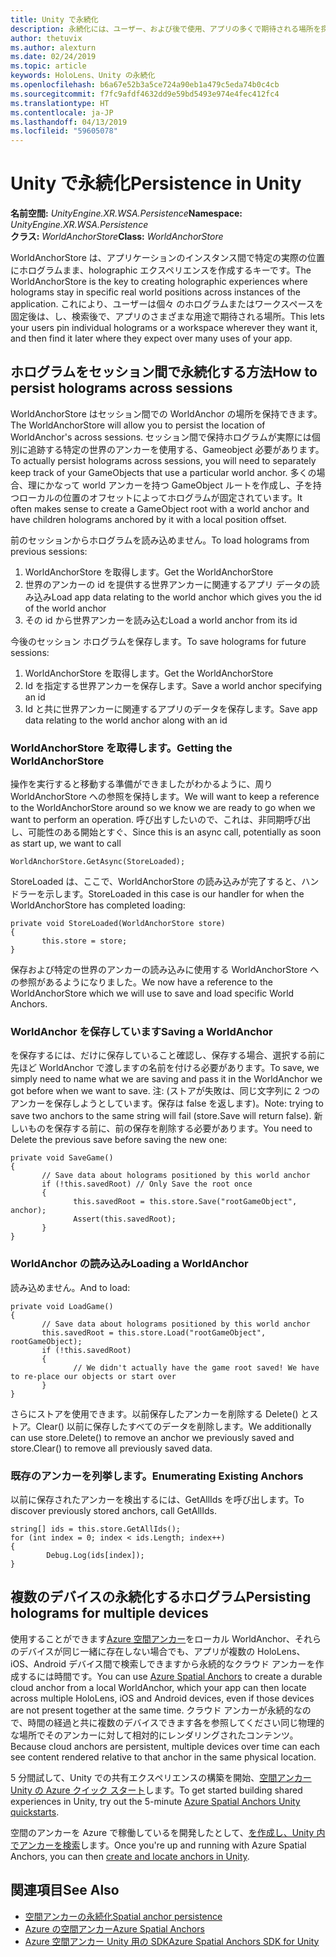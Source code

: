 ```yaml
---
title: Unity で永続化
description: 永続化には、ユーザー、および後で使用、アプリの多くで期待される場所を探してな場所は、個々 のホログラムまたはワークスペースをピン留めことができます。
author: thetuvix
ms.author: alexturn
ms.date: 02/24/2019
ms.topic: article
keywords: HoloLens、Unity の永続化
ms.openlocfilehash: b6a67e52b3a5ce724a90eb1a479c5eda74b0c4cb
ms.sourcegitcommit: f7fc9afdf4632dd9e59bd5493e974e4fec412fc4
ms.translationtype: HT
ms.contentlocale: ja-JP
ms.lasthandoff: 04/13/2019
ms.locfileid: "59605078"
---
```

# <a name="persistence-in-unity"></a><span data-ttu-id="9d4de-104">Unity で永続化</span><span class="sxs-lookup"><span data-stu-id="9d4de-104">Persistence in Unity</span></span>

<span data-ttu-id="9d4de-105">**名前空間:** *UnityEngine.XR.WSA.Persistence*</span><span class="sxs-lookup"><span data-stu-id="9d4de-105">**Namespace:** *UnityEngine.XR.WSA.Persistence*</span></span><br>
<span data-ttu-id="9d4de-106">**クラス:** *WorldAnchorStore*</span><span class="sxs-lookup"><span data-stu-id="9d4de-106">**Class:** *WorldAnchorStore*</span></span>

<span data-ttu-id="9d4de-107">WorldAnchorStore は、アプリケーションのインスタンス間で特定の実際の位置にホログラムまま、holographic エクスペリエンスを作成するキーです。</span><span class="sxs-lookup"><span data-stu-id="9d4de-107">The WorldAnchorStore is the key to creating holographic experiences where holograms stay in specific real world positions across instances of the application.</span></span> <span data-ttu-id="9d4de-108">これにより、ユーザーは個々 のホログラムまたはワークスペースを固定後は、し、検索後で、アプリのさまざまな用途で期待される場所。</span><span class="sxs-lookup"><span data-stu-id="9d4de-108">This lets your users pin individual holograms or a workspace wherever they want it, and then find it later where they expect over many uses of your app.</span></span>

## <a name="how-to-persist-holograms-across-sessions"></a><span data-ttu-id="9d4de-109">ホログラムをセッション間で永続化する方法</span><span class="sxs-lookup"><span data-stu-id="9d4de-109">How to persist holograms across sessions</span></span>

<span data-ttu-id="9d4de-110">WorldAnchorStore はセッション間での WorldAnchor の場所を保持できます。</span><span class="sxs-lookup"><span data-stu-id="9d4de-110">The WorldAnchorStore will allow you to persist the location of WorldAnchor's across sessions.</span></span> <span data-ttu-id="9d4de-111">セッション間で保持ホログラムが実際には個別に追跡する特定の世界のアンカーを使用する、Gameobject 必要があります。</span><span class="sxs-lookup"><span data-stu-id="9d4de-111">To actually persist holograms across sessions, you will need to separately keep track of your GameObjects that use a particular world anchor.</span></span> <span data-ttu-id="9d4de-112">多くの場合、理にかなって world アンカーを持つ GameObject ルートを作成し、子を持つローカルの位置のオフセットによってホログラムが固定されています。</span><span class="sxs-lookup"><span data-stu-id="9d4de-112">It often makes sense to create a GameObject root with a world anchor and have children holograms anchored by it with a local position offset.</span></span>

<span data-ttu-id="9d4de-113">前のセッションからホログラムを読み込めません。</span><span class="sxs-lookup"><span data-stu-id="9d4de-113">To load holograms from previous sessions:</span></span>
1. <span data-ttu-id="9d4de-114">WorldAnchorStore を取得します。</span><span class="sxs-lookup"><span data-stu-id="9d4de-114">Get the WorldAnchorStore</span></span>
2. <span data-ttu-id="9d4de-115">世界のアンカーの id を提供する世界アンカーに関連するアプリ データの読み込み</span><span class="sxs-lookup"><span data-stu-id="9d4de-115">Load app data relating to the world anchor which gives you the id of the world anchor</span></span>
3. <span data-ttu-id="9d4de-116">その id から世界アンカーを読み込む</span><span class="sxs-lookup"><span data-stu-id="9d4de-116">Load a world anchor from its id</span></span>

<span data-ttu-id="9d4de-117">今後のセッション ホログラムを保存します。</span><span class="sxs-lookup"><span data-stu-id="9d4de-117">To save holograms for future sessions:</span></span>
1. <span data-ttu-id="9d4de-118">WorldAnchorStore を取得します。</span><span class="sxs-lookup"><span data-stu-id="9d4de-118">Get the WorldAnchorStore</span></span>
2. <span data-ttu-id="9d4de-119">Id を指定する世界アンカーを保存します。</span><span class="sxs-lookup"><span data-stu-id="9d4de-119">Save a world anchor specifying an id</span></span>
3. <span data-ttu-id="9d4de-120">Id と共に世界アンカーに関連するアプリのデータを保存します。</span><span class="sxs-lookup"><span data-stu-id="9d4de-120">Save app data relating to the world anchor along with an id</span></span>

### <a name="getting-the-worldanchorstore"></a><span data-ttu-id="9d4de-121">WorldAnchorStore を取得します。</span><span class="sxs-lookup"><span data-stu-id="9d4de-121">Getting the WorldAnchorStore</span></span>

<span data-ttu-id="9d4de-122">操作を実行すると移動する準備ができましたがわかるように、周り WorldAnchorStore への参照を保持します。</span><span class="sxs-lookup"><span data-stu-id="9d4de-122">We will want to keep a reference to the WorldAnchorStore around so we know we are ready to go when we want to perform an operation.</span></span> <span data-ttu-id="9d4de-123">呼び出すしたいので、これは、非同期呼び出し、可能性のある開始とすぐ、</span><span class="sxs-lookup"><span data-stu-id="9d4de-123">Since this is an async call, potentially as soon as start up, we want to call</span></span>

```
WorldAnchorStore.GetAsync(StoreLoaded);
```

<span data-ttu-id="9d4de-124">StoreLoaded は、ここで、WorldAnchorStore の読み込みが完了すると、ハンドラーを示します。</span><span class="sxs-lookup"><span data-stu-id="9d4de-124">StoreLoaded in this case is our handler for when the WorldAnchorStore has completed loading:</span></span>

```
private void StoreLoaded(WorldAnchorStore store)
{
       this.store = store;
}
```

<span data-ttu-id="9d4de-125">保存および特定の世界のアンカーの読み込みに使用する WorldAnchorStore への参照があるようになりました。</span><span class="sxs-lookup"><span data-stu-id="9d4de-125">We now have a reference to the WorldAnchorStore which we will use to save and load specific World Anchors.</span></span>

### <a name="saving-a-worldanchor"></a><span data-ttu-id="9d4de-126">WorldAnchor を保存しています</span><span class="sxs-lookup"><span data-stu-id="9d4de-126">Saving a WorldAnchor</span></span>

<span data-ttu-id="9d4de-127">を保存するには、だけに保存していること確認し、保存する場合、選択する前に先ほど WorldAnchor で渡しますの名前を付ける必要があります。</span><span class="sxs-lookup"><span data-stu-id="9d4de-127">To save, we simply need to name what we are saving and pass it in the WorldAnchor we got before when we want to save.</span></span> <span data-ttu-id="9d4de-128">注: (ストアが失敗は、同じ文字列に 2 つのアンカーを保存しようとしています。保存は false を返します)。</span><span class="sxs-lookup"><span data-stu-id="9d4de-128">Note: trying to save two anchors to the same string will fail (store.Save will return false).</span></span> <span data-ttu-id="9d4de-129">新しいものを保存する前に、前の保存を削除する必要があります。</span><span class="sxs-lookup"><span data-stu-id="9d4de-129">You need to Delete the previous save before saving the new one:</span></span>

```
private void SaveGame()
{
       // Save data about holograms positioned by this world anchor
       if (!this.savedRoot) // Only Save the root once
       {
              this.savedRoot = this.store.Save("rootGameObject", anchor);
              Assert(this.savedRoot);
       }
}
```

### <a name="loading-a-worldanchor"></a><span data-ttu-id="9d4de-130">WorldAnchor の読み込み</span><span class="sxs-lookup"><span data-stu-id="9d4de-130">Loading a WorldAnchor</span></span>

<span data-ttu-id="9d4de-131">読み込めません。</span><span class="sxs-lookup"><span data-stu-id="9d4de-131">And to load:</span></span>

```
private void LoadGame()
{
       // Save data about holograms positioned by this world anchor
       this.savedRoot = this.store.Load("rootGameObject", rootGameObject);
       if (!this.savedRoot)
       {
              // We didn't actually have the game root saved! We have to re-place our objects or start over
       }
}
```

<span data-ttu-id="9d4de-132">さらにストアを使用できます。以前保存したアンカーを削除する Delete() とストア。Clear() 以前に保存したすべてのデータを削除します。</span><span class="sxs-lookup"><span data-stu-id="9d4de-132">We additionally can use store.Delete() to remove an anchor we previously saved and store.Clear() to remove all previously saved data.</span></span>

### <a name="enumerating-existing-anchors"></a><span data-ttu-id="9d4de-133">既存のアンカーを列挙します。</span><span class="sxs-lookup"><span data-stu-id="9d4de-133">Enumerating Existing Anchors</span></span>

<span data-ttu-id="9d4de-134">以前に保存されたアンカーを検出するには、GetAllIds を呼び出します。</span><span class="sxs-lookup"><span data-stu-id="9d4de-134">To discover previously stored anchors, call GetAllIds.</span></span>

```
string[] ids = this.store.GetAllIds();
for (int index = 0; index < ids.Length; index++)
{
        Debug.Log(ids[index]);
}
```

## <a name="persisting-holograms-for-multiple-devices"></a><span data-ttu-id="9d4de-135">複数のデバイスの永続化するホログラム</span><span class="sxs-lookup"><span data-stu-id="9d4de-135">Persisting holograms for multiple devices</span></span>

<span data-ttu-id="9d4de-136">使用することができます<a href="https://docs.microsoft.com/azure/spatial-anchors/overview" target="_blank">Azure 空間アンカー</a>をローカル WorldAnchor、それらのデバイスが同じ一緒に存在しない場合でも、アプリが複数の HoloLens、iOS、Android デバイス間で検索しできますから永続的なクラウド アンカーを作成するには時間です。</span><span class="sxs-lookup"><span data-stu-id="9d4de-136">You can use <a href="https://docs.microsoft.com/azure/spatial-anchors/overview" target="_blank">Azure Spatial Anchors</a> to create a durable cloud anchor from a local WorldAnchor, which your app can then locate across multiple HoloLens, iOS and Android devices, even if those devices are not present together at the same time.</span></span>  <span data-ttu-id="9d4de-137">クラウド アンカーが永続的なので、時間の経過と共に複数のデバイスできます各を参照してください同じ物理的な場所でそのアンカーに対して相対的にレンダリングされたコンテンツ。</span><span class="sxs-lookup"><span data-stu-id="9d4de-137">Because cloud anchors are persistent, multiple devices over time can each see content rendered relative to that anchor in the same physical location.</span></span>

<span data-ttu-id="9d4de-138">5 分間試して、Unity での共有エクスペリエンスの構築を開始、<a href="https://docs.microsoft.com/azure/spatial-anchors/unity-overview" target="_blank">空間アンカー Unity の Azure クイック スタート</a>します。</span><span class="sxs-lookup"><span data-stu-id="9d4de-138">To get started building shared experiences in Unity, try out the 5-minute <a href="https://docs.microsoft.com/azure/spatial-anchors/unity-overview" target="_blank">Azure Spatial Anchors Unity quickstarts</a>.</span></span>

<span data-ttu-id="9d4de-139">空間のアンカーを Azure で稼働しているを開発したとして、<a href="https://docs.microsoft.com/azure/spatial-anchors/concepts/create-locate-anchors-unity" target="_blank">を作成し、Unity 内でアンカーを検索</a>します。</span><span class="sxs-lookup"><span data-stu-id="9d4de-139">Once you're up and running with Azure Spatial Anchors, you can then <a href="https://docs.microsoft.com/azure/spatial-anchors/concepts/create-locate-anchors-unity" target="_blank">create and locate anchors in Unity</a>.</span></span>

## <a name="see-also"></a><span data-ttu-id="9d4de-140">関連項目</span><span class="sxs-lookup"><span data-stu-id="9d4de-140">See Also</span></span>
* [<span data-ttu-id="9d4de-141">空間アンカーの永続化</span><span class="sxs-lookup"><span data-stu-id="9d4de-141">Spatial anchor persistence</span></span>](coordinate-systems.md#spatial-anchor-persistence)
* <span data-ttu-id="9d4de-142"><a href="https://docs.microsoft.com/azure/spatial-anchors" target="_blank">Azure の空間アンカー</a></span><span class="sxs-lookup"><span data-stu-id="9d4de-142"><a href="https://docs.microsoft.com/azure/spatial-anchors" target="_blank">Azure Spatial Anchors</a></span></span>
* <span data-ttu-id="9d4de-143"><a href="https://docs.microsoft.com/dotnet/api/Microsoft.Azure.SpatialAnchors" target="_blank">Azure 空間アンカー Unity 用の SDK</a></span><span class="sxs-lookup"><span data-stu-id="9d4de-143"><a href="https://docs.microsoft.com/dotnet/api/Microsoft.Azure.SpatialAnchors" target="_blank">Azure Spatial Anchors SDK for Unity</a></span></span>
